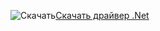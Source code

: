![Скачать](../ssdt/media/download.png)[Скачать драйвер .Net](http://www.microsoft.com/net/download/)